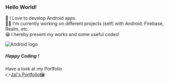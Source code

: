 ### Hello World!

<!--
**jaikeerthick/jaikeerthick** is a ✨ _special_ ✨ repository because its `README.md` (this file) appears on your GitHub profile.

Here are some ideas to get you started:

- 🔭 I’m currently working on ...
- 🌱 I’m currently learning ...
- 👯 I’m looking to collaborate on ...
- 🤔 I’m looking for help with ...
- 💬 Ask me about ...
- 📫 How to reach me: ...
- 😄 Pronouns: ...
- ⚡ Fun fact: ...
-->
📲 I Love to develop Android apps.<br/>
👨‍💻 I'm currently working on different projects (self) with Android, Firebase, Realm, etc.<br/>
😁 I hereby present my works and some useful codes!

![Android logo](https://drive.google.com/file/d/1TjUvsO8v5JwbZWSzDyoMAJ-6rJpxmgh7/view?usp=drivesdk)

##### Happy Coding !


Have a look at my Portfolio <br/>
👉[Jai's Portfolio🖼️](https://jaikeerthick-portfolio.blogspot.com/?m=1)
